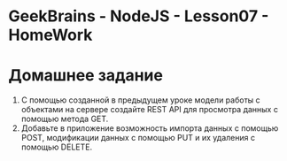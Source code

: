 ﻿# GeekBrains - NodeJS - Lesson07 - HomeWork
# Домашнее задание
1) С помощью созданной в предыдущем уроке модели работы с
объектами на сервере создайте REST API для просмотра данных с
помощью метода GET.
2) Добавьте в приложение возможность импорта данных с помощью
POST, модификации данных с помощью PUT и их удаления с
помощью DELETE.